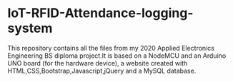 # IoT-RFID-Attendance-logging-system
This repository contains all the files from my 2020 Applied Electronics Engineering BS diploma project.It is based on a NodeMCU and an Arduino UNO board (for the hardware device), a website created with HTML,CSS,Bootstrap,Javascript,jQuery and a MySQL database.
